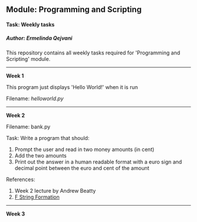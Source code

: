 ## Module: Programming and Scripting 
#### Task: Weekly tasks
##### *Author: Ermelinda Qejvani*

This repository contains all weekly tasks required for 'Programming and Scripting' module.

***

__Week 1__

This program just displays 'Hello World!' when it is run

Filename: _helloworld.py_

***

__Week 2__

Filename: bank.py

Task: Write a program that should:
1. Prompt the user and read in two money amounts (in cent)
2. Add the two amounts
3. Print out the answer in a human readable format with a euro sign and decimal point between the euro and cent of the amount 

References:
1. Week 2 lecture by Andrew Beatty
2. [F String Formation](https://realpython.com/python-f-strings/)

***

__Week 3__







